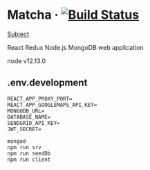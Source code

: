 # Matcha &middot; [![Build Status](https://travis-ci.com/sevngo/matcha.svg?branch=master)](https://travis-ci.com/sevngo/matcha)

[Subject](https://github.com/sevngo/Matcha/blob/master/subject.pdf)

React Redux Node.js MongoDB web application

node v12.13.0

## .env.development

```
REACT_APP_PROXY_PORT=
REACT_APP_GOOGLEMAPS_API_KEY=
MONGODB_URL=
DATABASE_NAME=
SENDGRID_API_KEY=
JWT_SECRET=
```

```
mongod
npm run srv
npm run seedDb
npm run client
```
